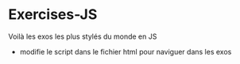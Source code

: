 # Exercises-JS

Voilà les exos les plus stylés du monde en JS

- modifie le script dans le fichier html pour naviguer dans les exos